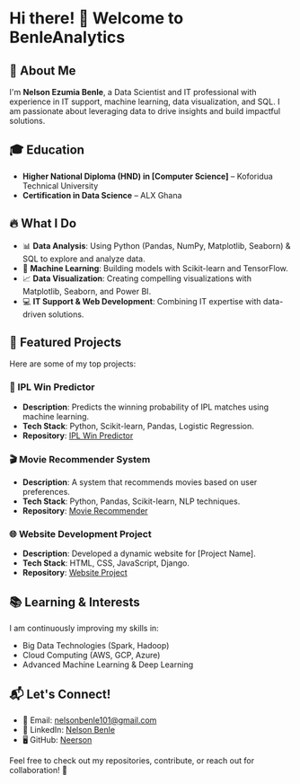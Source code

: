# Hi there! 👋 Welcome to BenleAnalytics

## 🚀 About Me
I'm **Nelson Ezumia Benle**, a Data Scientist and IT professional with experience in IT support, machine learning, data visualization, and SQL. I am passionate about leveraging data to drive insights and build impactful solutions.

## 🎓 Education
- **Higher National Diploma (HND) in [Computer Science]** – Koforidua Technical University
- **Certification in Data Science** – ALX Ghana


## 🔥 What I Do
- 📊 **Data Analysis**: Using Python (Pandas, NumPy, Matplotlib, Seaborn) & SQL to explore and analyze data.
- 🤖 **Machine Learning**: Building models with Scikit-learn and TensorFlow.
- 📈 **Data Visualization**: Creating compelling visualizations with Matplotlib, Seaborn, and Power BI.
- 💻 **IT Support & Web Development**: Combining IT expertise with data-driven solutions.

## 📂 Featured Projects
Here are some of my top projects:

### 🏏 IPL Win Predictor
- **Description**: Predicts the winning probability of IPL matches using machine learning.
- **Tech Stack**: Python, Scikit-learn, Pandas, Logistic Regression.
- **Repository**: [IPL Win Predictor](https://github.com/Neerson/IPL-Win-Predictor)

### 🎬 Movie Recommender System
- **Description**: A system that recommends movies based on user preferences.
- **Tech Stack**: Python, Pandas, Scikit-learn, NLP techniques.
- **Repository**: [Movie Recommender](https://github.com/Neerson/Movie-Recommender)

### 🌐 Website Development Project
- **Description**: Developed a dynamic website for [Project Name].
- **Tech Stack**: HTML, CSS, JavaScript, Django.
- **Repository**: [Website Project](https://github.com/Neerson/Website-Project)

## 📚 Learning & Interests
I am continuously improving my skills in:
- Big Data Technologies (Spark, Hadoop)
- Cloud Computing (AWS, GCP, Azure)
- Advanced Machine Learning & Deep Learning

## 📬 Let's Connect!
- 📧 Email: [nelsonbenle101@gmail.com](mailto:nelsonbenle101@gmail.com)
- 🔗 LinkedIn: [Nelson Benle](https://www.linkedin.com/in/nelson-benle-a1961921b)
- 🖥 GitHub: [Neerson](https://github.com/Neerson)

Feel free to check out my repositories, contribute, or reach out for collaboration! 🚀
